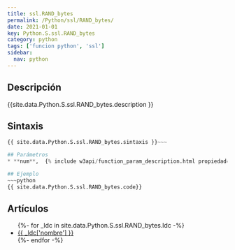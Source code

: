 ```yaml
---
title: ssl.RAND_bytes
permalink: /Python/ssl/RAND_bytes/
date: 2021-01-01
key: Python.S.ssl.RAND_bytes
category: python
tags: ['funcion python', 'ssl']
sidebar: 
  nav: python
---
```


## Descripción
{{site.data.Python.S.ssl.RAND_bytes.description }}

## Sintaxis
~~~python
{{ site.data.Python.S.ssl.RAND_bytes.sintaxis }}~~~

## Parámetros
* **num**,  {% include w3api/function_param_description.html propiedad=site.data.Python.S.ssl.RAND_bytes valor="num" %}

## Ejemplo
~~~python
{{ site.data.Python.S.ssl.RAND_bytes.code}}
~~~

## Artículos
<ul>
{%- for _ldc in site.data.Python.S.ssl.RAND_bytes.ldc -%}
   <li>
       <a href="{{_ldc['url'] }}">{{ _ldc['nombre'] }}</a>
   </li>
{%- endfor -%}
</ul>
